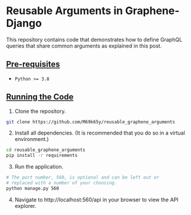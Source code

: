# Reusable Arguments in Graphene-Django

This repository contains code that demonstrates how to define GraphQL queries that share common arguments as explained in this post.


## [Pre-requisites](#pre-requisites)
- `Python >= 3.8`


## [Running the Code](#pre-requisites)

1. Clone the repository.

```bash
git clone https://github.com/M69k65y/reusable_graphene_arguments
```

2. Install all dependencies. (It is recommended that you do so in a virtual environment.)

```bash
cd reusable_graphene_arguments
pip install -r requirements
```

3. Run the application.

```bash
# The port number, 560, is optional and can be left out or
# replaced with a number of your choosing.
python manage.py 560
```

4. Navigate to http://localhost:560/api in your browser to view the API explorer.
